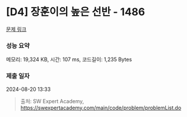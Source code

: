 # [D4] 장훈이의 높은 선반 - 1486 

[문제 링크](https://swexpertacademy.com/main/code/problem/problemDetail.do?contestProbId=AV2b7Yf6ABcBBASw) 

### 성능 요약

메모리: 19,324 KB, 시간: 107 ms, 코드길이: 1,235 Bytes

### 제출 일자

2024-08-20 13:33



> 출처: SW Expert Academy, https://swexpertacademy.com/main/code/problem/problemList.do
